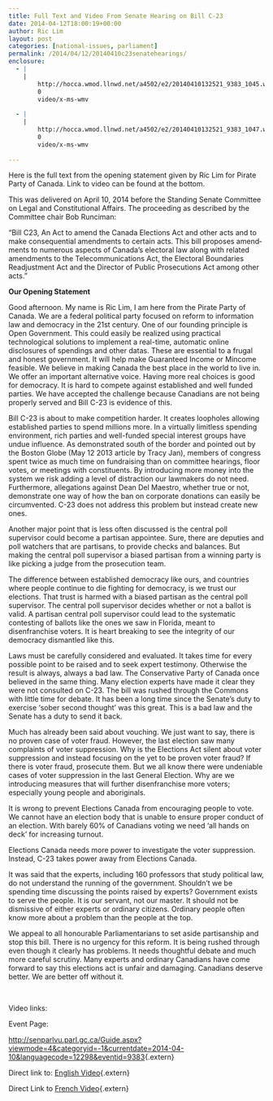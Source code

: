 ```yaml
---
title: Full Text and Video From Senate Hearing on Bill C-23
date: 2014-04-12T18:00:19+00:00
author: Ric Lim
layout: post
categories: [national-issues, parliament]
permalink: /2014/04/12/20140410c23senatehearings/
enclosure:
  - |
    |
        http://hocca.wmod.llnwd.net/a4502/e2/20140410132521_9383_1045.wmv
        0
        video/x-ms-wmv
        
  - |
    |
        http://hocca.wmod.llnwd.net/a4502/e2/20140410132521_9383_1047.wmv
        0
        video/x-ms-wmv
        
---
```

Here is the full text from the opening statement given by Ric Lim for Pirate Party of Canada. Link to video can be found at the bottom.

This was delivered on April 10, 2014 before the Standing Senate Committee on Legal and Constitutional Affairs. The proceeding as described by the Committee chair Bob Runciman:

<p lang="en-US">
  &#8220;Bill C23, An Act to amend the Canada Elections Act and other acts and to make consequential amendments to certain acts. This bill proposes amendments to numerous aspects of Canada&#8217;s electoral law along with related amendments to the Telecommunications Act, the Electoral Boundaries Readjustment Act and the Director of Public Prosecutions Act among other acts.&#8221;
</p>

<p lang="en-US">
  <strong>Our Opening Statement</strong>
</p>

Good afternoon. My name is Ric Lim, I am here from the Pirate Party of Canada. We are a federal political party focused on reform to information law and democracy in the 21st century. One of our founding principle is Open Government. This could easily be realized using practical technological solutions to implement a real-time, automatic online disclosures of spendings and other datas. These are essential to a frugal and honest government. It will help make Guaranteed Income or Mincome feasible. We believe in making Canada the best place in the world to live in. We offer an important alternative voice. Having more real choices is good for democracy. It is hard to compete against established and well funded parties. We have accepted the challenge because Canadians are not being properly served and Bill C-23 is evidence of this.

Bill C-23 is about to make competition harder. It creates loopholes allowing established parties to spend millions more. In a virtually limitless spending environment, rich parties and well-funded special interest groups have undue influence. As demonstrated south of the border and pointed out by the Boston Globe (May 12 2013 article by Tracy Jan), members of congress spent twice as much time on fundraising than on committee hearings, floor votes, or meetings with constituents. By introducing more money into the system we risk adding a level of distraction our lawmakers do not need. Furthermore, allegations against Dean Del Maestro, whether true or not, demonstrate one way of how the ban on corporate donations can easily be circumvented. C-23 does not address this problem but instead create new ones.

Another major point that is less often discussed is the central poll supervisor could become a partisan appointee. Sure, there are deputies and poll watchers that are partisans, to provide checks and balances. But making the central poll supervisor a biased partisan from a winning party is like picking a judge from the prosecution team.

The difference between established democracy like ours, and countries where people continue to die fighting for democracy, is we trust our elections. That trust is harmed with a biased partisan as the central poll supervisor. The central poll supervisor decides whether or not a ballot is valid. A partisan central poll supervisor could lead to the systematic contesting of ballots like the ones we saw in Florida, meant to disenfranchise voters. It is heart breaking to see the integrity of our democracy dismantled like this.

Laws must be carefully considered and evaluated. It takes time for every possible point to be raised and to seek expert testimony. Otherwise the result is always, always a bad law. The Conservative Party of Canada once believed in the same thing. Many election experts have made it clear they were not consulted on C-23. The bill was rushed through the Commons with little time for debate. It has been a long time since the Senate&#8217;s duty to exercise &#8216;sober second thought&#8217; was this great. This is a bad law and the Senate has a duty to send it back.

Much has already been said about vouching. We just want to say, there is no proven case of voter fraud. However, the last election saw many complaints of voter suppression. Why is the Elections Act silent about voter suppression and instead focusing on the yet to be proven voter fraud? If there is voter fraud, prosecute them. But we all know there were undeniable cases of voter suppression in the last General Election. Why are we introducing measures that will further disenfranchise more voters; especially young people and aboriginals.

It is wrong to prevent Elections Canada from encouraging people to vote. We cannot have an election body that is unable to ensure proper conduct of an election. With barely 60% of Canadians voting we need &#8216;all hands on deck&#8217; for increasing turnout.

Elections Canada needs more power to investigate the voter suppression. Instead, C-23 takes power away from Elections Canada.

It was said that the experts, including 160 professors that study political law, do not understand the running of the government. Shouldn&#8217;t we be spending time discussing the points raised by experts? Government exists to serve the people. It is our servant, not our master. It should not be dismissive of either experts or ordinary citizens. Ordinary people often know more about a problem than the people at the top.

We appeal to all honourable Parliamentarians to set aside partisanship and stop this bill. There is no urgency for this reform. It is being rushed through even though it clearly has problems. It needs thoughtful debate and much more careful scrutiny. Many experts and ordinary Canadians have come forward to say this elections act is unfair and damaging. Canadians deserve better. We are better off without it.

&nbsp;

Video links:

Event Page:

<http://senparlvu.parl.gc.ca/Guide.aspx?viewmode=4&categoryid=-1&currentdate=2014-04-10&languagecode=12298&eventid=9383>{.extern}

Direct link to: [English Video](http://hocca.wmod.llnwd.net/a4502/e2/20140410132521_9383_1045.wmv){.extern}

Direct Link to [French Video](http://hocca.wmod.llnwd.net/a4502/e2/20140410132521_9383_1047.wmv){.extern}

&nbsp;